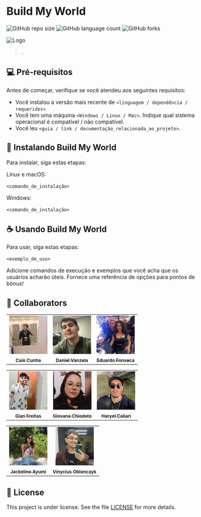# Build My World

![GitHub repo size](https://img.shields.io/github/repo-size/itscaiocunha/BMW_ONU?style=for-the-badge)
![GitHub language count](https://img.shields.io/github/languages/count/itscaiocunha/BMW_ONU?style=for-the-badge)
![GitHub forks](https://img.shields.io/github/forks/itscaiocunha/BMW_ONU?style=for-the-badge)

<img src="assets/.png" alt="Logo">

> . 

## 💻 Pré-requisitos

Antes de começar, verifique se você atendeu aos seguintes requisitos:

- Você instalou a versão mais recente de `<linguagem / dependência / requeridos>`
- Você tem uma máquina `<Windows / Linux / Mac>`. Indique qual sistema operacional é compatível / não compatível.
- Você leu `<guia / link / documentação_relacionada_ao_projeto>`.

## 🚀 Instalando Build My World

Para instalar, siga estas etapas:

Linux e macOS:

```
<comando_de_instalação>
```

Windows:

```
<comando_de_instalação>
```

## ☕ Usando Build My World

Para usar, siga estas etapas:

```
<exemplo_de_uso>
```

Adicione comandos de execução e exemplos que você acha que os usuários acharão úteis. Fornece uma referência de opções para pontos de bônus!


## 🤝 Collaborators

<table>
  <tr>
    <td align="center">
      <a href="#" title="Caio">
        <img src="assets/Caio.png" width="100px;" alt="Foto do Caio"/><br>
        <sub>
          <b>Caio Cunha</b>
        </sub>
      </a>
    </td>
    <td align="center">
      <a href="#" title="Daniel">
        <img src="assets/Daniel.png" width="100px;" alt="Foto do Daniel"/><br>
        <sub>
          <b>Daniel Vanzela</b>
        </sub>
      </a>
    </td>
    <td align="center">
      <a href="#" title="Eduardo">
        <img src="assets/Edu.png" width="100px;" alt="Foto do Eduardo"/><br>
        <sub>
          <b>Eduardo Fonseca</b>
        </sub>
      </a>
    </td>
  </tr>
</table>

<table>
  <tr>
    <td align="center">
      <a href="#" title="Gian">
        <img src="assets/Gian.png" width="100px;" alt="Foto do Gian"/><br>
        <sub>
          <b>Gian Freitas</b>
        </sub>
      </a>
    </td>
    <td align="center">
      <a href="#" title="Giovana">
        <img src="assets/Giovana.png" width="100px;" alt="Foto da Giovana"/><br>
        <sub>
          <b>Giovana Chiodeto</b>
        </sub>
      </a>
    </td>
    <td align="center">
      <a href="#" title="Haryel">
        <img src="assets/haryel.png" width="100px;" alt="Foto do Haryel"/><br>
        <sub>
          <b>Haryel Caliari</b>
        </sub>
      </a>
    </td>
  </tr>
</table>
<table>
  <tr>
    <td align="center">
      <a href="#" title="Jackeline">
        <img src="assets/Ayumi.png" width="100px;" alt="Foto da Ayumi"/><br>
        <sub>
          <b>Jackeline Ayumi</b>
        </sub>
      </a>
    </td>
    <td align="center">
      <a href="#" title="Viny">
        <img src="assets/Viny.png" width="100px;" alt="Foto do Viny"/><br>
        <sub>
          <b>Vinycius Oblonczyk</b>
        </sub>
      </a>
    </td>
  </tr>
</table>


## 📝 License

This project is under license. See the file [LICENSE](LICENSE.md) for more details.
